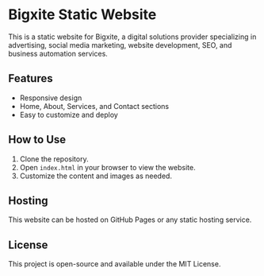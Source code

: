 # Bigxite Static Website

This is a static website for Bigxite, a digital solutions provider specializing in advertising, social media marketing, website development, SEO, and business automation services.

## Features
- Responsive design
- Home, About, Services, and Contact sections
- Easy to customize and deploy

## How to Use
1. Clone the repository.
2. Open `index.html` in your browser to view the website.
3. Customize the content and images as needed.

## Hosting
This website can be hosted on GitHub Pages or any static hosting service.

## License
This project is open-source and available under the MIT License.
